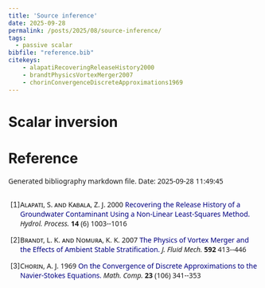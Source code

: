 ```yaml
---
title: 'Source inference'
date: 2025-09-28
permalink: /posts/2025/08/source-inference/
tags:
  - passive scalar
bibfile: "reference.bib"
citekeys:
    - alapatiRecoveringReleaseHistory2000
    - brandtPhysicsVortexMerger2007
    - chorinConvergenceDiscreteApproximations1969
---
```


<head>
    <link rel="stylesheet" type="text/css" href="https://tikzjax.com/v1/fonts.css">
    <script src="https://tikzjax.com/v1/tikzjax.js"></script>
</head>


# Scalar inversion




<!-- BEGIN:references -->
<style>
p {
  font-family: sans;
}
a:link {
  color: navy; 
  background-color: transparent; 
  text-decoration: none;
}
ol {
columns:1;
}
ol > li::marker {
content:"["counter(list-item) "]";
}
</style>

# Reference
Generated bibliography markdown file. Date: 2025-09-28 11:49:45
1. <p name="alapatiRecoveringReleaseHistory2000"> <span style="font-variant: small-caps"> Alapati, S. and Kabala, Z. J. </span> 2000  <a href="https://doi.org/10.1002/(SICI)1099-1085(20000430)14:6<1003::AID-HYP981>3.0.CO;2-W"> Recovering the Release History of a Groundwater Contaminant Using a Non-Linear Least-Squares Method. </a> <i> Hydrol. Process.</i> <b> 14 </b> (6) 1003--1016</p>

1. <p name="brandtPhysicsVortexMerger2007"> <span style="font-variant: small-caps"> Brandt, L. K. and Nomura, K. K. </span> 2007  <a href="https://doi.org/10.1017/S0022112007008671"> The Physics of Vortex Merger and the Effects of Ambient Stable Stratification. </a> <i> J. Fluid Mech.</i> <b> 592 </b> 413--446</p>

1. <p name="chorinConvergenceDiscreteApproximations1969"> <span style="font-variant: small-caps"> Chorin, A. J. </span> 1969  <a href="https://doi.org/10.1090/S0025-5718-1969-0242393-5"> On the Convergence of Discrete Approximations to the Navier-Stokes Equations. </a> <i> Math. Comp.</i> <b> 23 </b> (106) 341--353</p>

<!-- END:references -->
